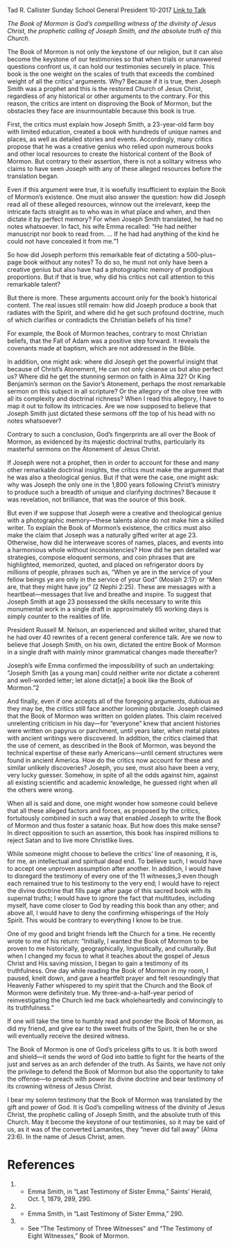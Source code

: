 Tad R. Callister
Sunday School General President
10-2017
[Link to Talk](https://www.churchofjesuschrist.org/study/general-conference/2017/10/gods-compelling-witness-the-book-of-mormon?lang=eng)

_The Book of Mormon is God’s compelling witness of the divinity of Jesus Christ, the prophetic calling of Joseph Smith, and the absolute truth of this Church._

The Book of Mormon is not only the keystone of our religion, but it can also become the keystone of our testimonies so that when trials or unanswered questions confront us, it can hold our testimonies securely in place. This book is the one weight on the scales of truth that exceeds the combined weight of all the critics’ arguments. Why? Because if it is true, then Joseph Smith was a prophet and this is the restored Church of Jesus Christ, regardless of any historical or other arguments to the contrary. For this reason, the critics are intent on disproving the Book of Mormon, but the obstacles they face are insurmountable because this book is true.

First, the critics must explain how Joseph Smith, a 23-year-old farm boy with limited education, created a book with hundreds of unique names and places, as well as detailed stories and events. Accordingly, many critics propose that he was a creative genius who relied upon numerous books and other local resources to create the historical content of the Book of Mormon. But contrary to their assertion, there is not a solitary witness who claims to have seen Joseph with any of these alleged resources before the translation began.

Even if this argument were true, it is woefully insufficient to explain the Book of Mormon’s existence. One must also answer the question: how did Joseph read all of these alleged resources, winnow out the irrelevant, keep the intricate facts straight as to who was in what place and when, and then dictate it by perfect memory? For when Joseph Smith translated, he had no notes whatsoever. In fact, his wife Emma recalled: “He had neither manuscript nor book to read from. … If he had had anything of the kind he could not have concealed it from me.”1

So how did Joseph perform this remarkable feat of dictating a 500-plus–page book without any notes? To do so, he must not only have been a creative genius but also have had a photographic memory of prodigious proportions. But if that is true, why did his critics not call attention to this remarkable talent?

But there is more. These arguments account only for the book’s historical content. The real issues still remain: how did Joseph produce a book that radiates with the Spirit, and where did he get such profound doctrine, much of which clarifies or contradicts the Christian beliefs of his time?

For example, the Book of Mormon teaches, contrary to most Christian beliefs, that the Fall of Adam was a positive step forward. It reveals the covenants made at baptism, which are not addressed in the Bible.

In addition, one might ask: where did Joseph get the powerful insight that because of Christ’s Atonement, He can not only cleanse us but also perfect us? Where did he get the stunning sermon on faith in Alma 32? Or King Benjamin’s sermon on the Savior’s Atonement, perhaps the most remarkable sermon on this subject in all scripture? Or the allegory of the olive tree with all its complexity and doctrinal richness? When I read this allegory, I have to map it out to follow its intricacies. Are we now supposed to believe that Joseph Smith just dictated these sermons off the top of his head with no notes whatsoever?

Contrary to such a conclusion, God’s fingerprints are all over the Book of Mormon, as evidenced by its majestic doctrinal truths, particularly its masterful sermons on the Atonement of Jesus Christ.

If Joseph were not a prophet, then in order to account for these and many other remarkable doctrinal insights, the critics must make the argument that he was also a theological genius. But if that were the case, one might ask: why was Joseph the only one in the 1,800 years following Christ’s ministry to produce such a breadth of unique and clarifying doctrines? Because it was revelation, not brilliance, that was the source of this book.

But even if we suppose that Joseph were a creative and theological genius with a photographic memory—these talents alone do not make him a skilled writer. To explain the Book of Mormon’s existence, the critics must also make the claim that Joseph was a naturally gifted writer at age 23. Otherwise, how did he interweave scores of names, places, and events into a harmonious whole without inconsistencies? How did he pen detailed war strategies, compose eloquent sermons, and coin phrases that are highlighted, memorized, quoted, and placed on refrigerator doors by millions of people, phrases such as, “When ye are in the service of your fellow beings ye are only in the service of your God” (Mosiah 2:17) or “Men are, that they might have joy” (2 Nephi 2:25). These are messages with a heartbeat—messages that live and breathe and inspire. To suggest that Joseph Smith at age 23 possessed the skills necessary to write this monumental work in a single draft in approximately 65 working days is simply counter to the realities of life.

President Russell M. Nelson, an experienced and skilled writer, shared that he had over 40 rewrites of a recent general conference talk. Are we now to believe that Joseph Smith, on his own, dictated the entire Book of Mormon in a single draft with mainly minor grammatical changes made thereafter?

Joseph’s wife Emma confirmed the impossibility of such an undertaking: “Joseph Smith [as a young man] could neither write nor dictate a coherent and well-worded letter; let alone dictat[e] a book like the Book of Mormon.”2

And finally, even if one accepts all of the foregoing arguments, dubious as they may be, the critics still face another looming obstacle. Joseph claimed that the Book of Mormon was written on golden plates. This claim received unrelenting criticism in his day—for “everyone” knew that ancient histories were written on papyrus or parchment, until years later, when metal plates with ancient writings were discovered. In addition, the critics claimed that the use of cement, as described in the Book of Mormon, was beyond the technical expertise of these early Americans—until cement structures were found in ancient America. How do the critics now account for these and similar unlikely discoveries? Joseph, you see, must also have been a very, very lucky guesser. Somehow, in spite of all the odds against him, against all existing scientific and academic knowledge, he guessed right when all the others were wrong.



When all is said and done, one might wonder how someone could believe that all these alleged factors and forces, as proposed by the critics, fortuitously combined in such a way that enabled Joseph to write the Book of Mormon and thus foster a satanic hoax. But how does this make sense? In direct opposition to such an assertion, this book has inspired millions to reject Satan and to live more Christlike lives.

While someone might choose to believe the critics’ line of reasoning, it is, for me, an intellectual and spiritual dead end. To believe such, I would have to accept one unproven assumption after another. In addition, I would have to disregard the testimony of every one of the 11 witnesses,3 even though each remained true to his testimony to the very end; I would have to reject the divine doctrine that fills page after page of this sacred book with its supernal truths; I would have to ignore the fact that multitudes, including myself, have come closer to God by reading this book than any other; and above all, I would have to deny the confirming whisperings of the Holy Spirit. This would be contrary to everything I know to be true.

One of my good and bright friends left the Church for a time. He recently wrote to me of his return: “Initially, I wanted the Book of Mormon to be proven to me historically, geographically, linguistically, and culturally. But when I changed my focus to what it teaches about the gospel of Jesus Christ and His saving mission, I began to gain a testimony of its truthfulness. One day while reading the Book of Mormon in my room, I paused, knelt down, and gave a heartfelt prayer and felt resoundingly that Heavenly Father whispered to my spirit that the Church and the Book of Mormon were definitely true. My three-and-a-half-year period of reinvestigating the Church led me back wholeheartedly and convincingly to its truthfulness.”

If one will take the time to humbly read and ponder the Book of Mormon, as did my friend, and give ear to the sweet fruits of the Spirit, then he or she will eventually receive the desired witness.

The Book of Mormon is one of God’s priceless gifts to us. It is both sword and shield—it sends the word of God into battle to fight for the hearts of the just and serves as an arch defender of the truth. As Saints, we have not only the privilege to defend the Book of Mormon but also the opportunity to take the offense—to preach with power its divine doctrine and bear testimony of its crowning witness of Jesus Christ.

I bear my solemn testimony that the Book of Mormon was translated by the gift and power of God. It is God’s compelling witness of the divinity of Jesus Christ, the prophetic calling of Joseph Smith, and the absolute truth of this Church. May it become the keystone of our testimonies, so it may be said of us, as it was of the converted Lamanites, they “never did fall away” (Alma 23:6). In the name of Jesus Christ, amen.

# References
1. - Emma Smith, in “Last Testimony of Sister Emma,” Saints’ Herald, Oct. 1, 1879, 289, 290.
2. - Emma Smith, in “Last Testimony of Sister Emma,” 290.
3. - See “The Testimony of Three Witnesses” and “The Testimony of Eight Witnesses,” Book of Mormon.